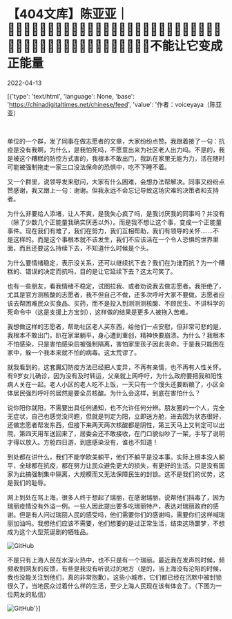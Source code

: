 # 【404文库】陈亚亚｜􏰀􏰁􏰂􏰃􏰄􏰅􏰆􏰁􏰇􏰀􏰁􏰂􏰃􏰄􏰅􏰆􏰁􏰇􏰀􏰁􏰂􏰃􏰄􏰅􏰆􏰁􏰇􏰀􏰁􏰂􏰃􏰄􏰅􏰆􏰁􏰇􏰀􏰁􏰂􏰃􏰄􏰅􏰆􏰁􏰇不能让它变成正能量

2022-04-13

[{'type': 'text/html', 'language': None, 'base': 'https://chinadigitaltimes.net/chinese/feed', 'value': '作者：voiceyaya（陈亚亚）

&emsp;

单位的一个群，发了同事在做志愿者的文章，大家纷纷点赞。我跟着接了一句：抗疫是没有我啊，为什么，是我怕死吗，不愿意出来为社区老人出力吗。不是的，我是被这个糟糕的防控方式害的，我根本不敢出门，我趴在家里无能为力，活在随时可能被强制拖走一家三口没法保命的恐惧中，吃不下睡不着。

又一个群里，说领导发来慰问，大家有什么困难，会想办法帮解决。同事又纷纷点赞感谢，我又跟上一句：谢谢。但我永远不会忘记导致这场灾难的决策者和支持者。

为什么非要给人添堵，让人不爽，是我失心疯了吗，是我讨厌我的同事吗？并没有（除了少数几个正能量我确实厌恶以外）。而是我不想让这个事，变成一个正能量事件。现在我们有难了，我们在努力，我们互相帮助，我们有领导的关怀…….不是这样的。而是这个事根本就不该发生，我们不应该活在一个令人恐惧的世界里面，而且还要这么持续下去，不知道什么时候是个头。

为什么要情绪稳定，表示没关系，还可以继续抗下去？我们在为谁而抗？为一个糟糕的、错误的决定而抗吗，目的是让它延续下去？这太可笑了。

也有一些朋友，看我情绪不稳定，试图拉我、或者劝说我去做志愿者。我拒绝了，尤其是官方测核酸的志愿者，我不但自己不做，还多次呼吁大家不要做。志愿者应该去帮困难民众买食品、买药，而不是投入到测测测核酸、不顾民生、不讲科学的死命令中（这是支援上方宝剑），这样做的结果是更多人被拖入苦难。

我想做这样的志愿者，帮助社区老人买东西，给他们一点安慰，但非常可悲的是，我根本不敢出门，趴在家里躺平，身心遭到重创，精神快要崩溃。为什么？我根本不怕感染，只是害怕感染后被强制隔离，害怕家里孩子因此丧命。于是我只能困在家中，躲一个我本来就不怕的病毒。这太荒谬了。

就我看到的，这套魔幻防疫方法已经把人变异，不再有亲情，也不再有人性关怀。有9岁女儿确诊，因为没有及时转运，父亲就上网呼吁，为什么政府要把我和阳性病人关在一起。老人小区的老人吃不上饭，一天只有一个馒头还要断粮了，小区全体居民强烈呼吁的居然是要全员核酸。为什么会这样，到底在害怕什么？

说你阳你就阳，不需要出具任何通知，也不允许任何分辨。朋友圈的一个人，完全无症状，自己也感觉没问题，但就是判定为阳，立即送方舱，进去因为状态很好，还做志愿者帮发东西，但接下来两天两次核酸都是阴性，第三天马上又判定可以出院，第四天用车送回来了，居委会还不敢接收，在门口貌似吵了一架，手写了说明才得以放入。方舱四日游，到底感染没有，谁也不知道！

到处都在讲什么，我们不能学欧美躺平，他们不躺平是没本事。实际上根本没人躺平，全球都在抗疫，都在努力让民众避免更大的损失，有更好的生活。只是没有国家为此搞强制集中隔离，大规模而又无法保障民生的封锁。这不是我们的优势，这是我们的耻辱。

网上到处在骂上海，很多人终于想起了瑞丽，在感谢瑞丽，说帮他们挡毒了，因为瑞丽疫情没有外溢一例。一些人因此提出要多吃瑞丽特产，表达对瑞丽政府的感谢。但是有人问过瑞丽人民的感受吗，他们需要你们的感谢吗，需要你们这样喊瑞丽加油吗。我想他们应该不需要，他们想要的是过正常生活，结束这场噩梦，不想成为这个大型荒诞剧的牺牲品。

![GitHub](https://chinadigitaltimes.net/chinese/files/2022/04/屏幕快照-2022-04-12-下午9.22.35.png)

不是只有上海人民在水深火热中，也不只是有一个瑞丽。最近我在发声的时候，频频收到网友的反馈，有些是我没有听说过的地方（是的，当上海没有沦陷的时候，我也没能关注到他们，真的非常抱歉）。这些小城市，它们都已经在沉默中被封锁很久了，当地民众过着什么样的生活，至少上海人民现在该有体会了。（下图为一位网友的私信）

![GitHub](https://chinadigitaltimes.net/chinese/files/2022/04/屏幕快照-2022-04-12-下午9.23.17.png)'}]